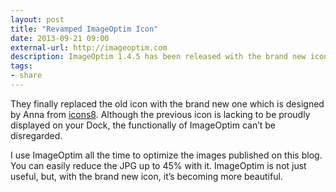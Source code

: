 ```yaml
---
layout: post
title: "Revamped ImageOptim Icon"
date: 2013-09-21 09:00
external-url: http://imageoptim.com
description: ImageOptim 1.4.5 has been released with the brand new icon by Anna from icon8. Get it for free to optimize all your images.
tags:
- share
---
```


They finally replaced the old icon with the brand new one which is designed by Anna from [icons8](http://icons8.com/ "Free download of 1600+ icons in Windows 8 and iOS 7 style — Icons8"). Although the previous icon is lacking to be proudly displayed on your Dock, the functionally of ImageOptim can’t be disregarded.

I use ImageOptim all the time to optimize the images published on this blog. You can easily reduce the JPG up to 45% with it. ImageOptim is not just useful, but, with the brand new icon, it’s becoming more beautiful.
